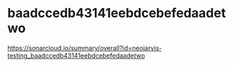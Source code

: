 # baadccedb43141eebdcebefedaadetwo
https://sonarcloud.io/summary/overall?id=neojarvis-testing_baadccedb43141eebdcebefedaadetwo
